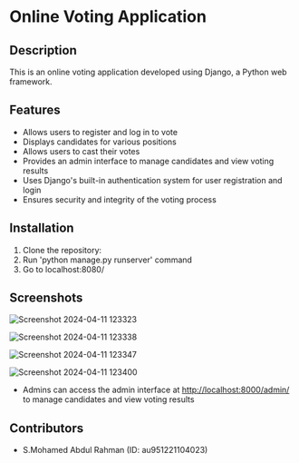 # Online Voting Application

## Description

This is an online voting application developed using Django, a Python web framework.

## Features

- Allows users to register and log in to vote
- Displays candidates for various positions
- Allows users to cast their votes
- Provides an admin interface to manage candidates and view voting results
- Uses Django's built-in authentication system for user registration and login
- Ensures security and integrity of the voting process

## Installation

1. Clone the repository:
2. Run 'python manage.py runserver' command
3. Go to localhost:8080/

## Screenshots
 ![Screenshot 2024-04-11 123323](https://github.com/smdabdulrahman/VotingWebApp-Django/assets/146964623/91c87822-1778-4b13-aa08-bf54361358fb)

 ![Screenshot 2024-04-11 123338](https://github.com/smdabdulrahman/VotingWebApp-Django/assets/146964623/8c2a79bb-107d-436c-972a-e56c5cfbf569)

 ![Screenshot 2024-04-11 123347](https://github.com/smdabdulrahman/VotingWebApp-Django/assets/146964623/63345a5c-558e-4343-a4fa-5443bbaacdd8)
 
![Screenshot 2024-04-11 123400](https://github.com/smdabdulrahman/VotingWebApp-Django/assets/146964623/0e999d5c-4688-4ea4-a30c-28fb7ace95bb)


- Admins can access the admin interface at [http://localhost:8000/admin/](http://localhost:8000/admin/) to manage candidates and view voting results

## Contributors

- S.Mohamed Abdul Rahman (ID: au951221104023)
